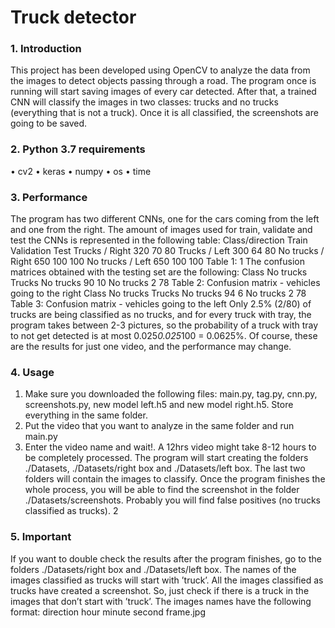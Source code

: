 # Truck detector

### 1. Introduction
This project has been developed using OpenCV to analyze the data from
the images to detect objects passing through a road. The program once is
running will start saving images of every car detected. After that, a trained
CNN will classify the images in two classes: trucks and no trucks (everything
that is not a truck). Once it is all classified, the screenshots are going to be
saved.
### 2. Python 3.7 requirements
• cv2
• keras
• numpy
• os
• time
### 3. Performance
The program has two different CNNs, one for the cars coming from the
left and one from the right. The amount of images used for train, validate
and test the CNNs is represented in the following table:
Class/direction Train Validation Test
Trucks / Right 320 70 80
Trucks / Left 300 64 80
No trucks / Right 650 100 100
No trucks / Left 650 100 100
Table 1:
1
The confusion matrices obtained with the testing set are the following:
Class No trucks Trucks
No trucks 90 10
No trucks 2 78
Table 2: Confusion matrix - vehicles going to the right
Class No trucks Trucks
No trucks 94 6
No trucks 2 78
Table 3: Confusion matrix - vehicles going to the left
Only 2.5% (2/80) of trucks are being classified as no trucks, and for every
truck with tray, the program takes between 2-3 pictures, so the probability of
a truck with tray to not get detected is at most 0.025*0.025*100 = 0.0625%.
Of course, these are the results for just one video, and the performance may
change.
### 4. Usage
1. Make sure you downloaded the following files: main.py, tag.py, cnn.py,
screenshots.py, new model left.h5 and new model right.h5. Store everything in the same folder.
2. Put the video that you want to analyze in the same folder and run
main.py
3. Enter the video name and wait!. A 12hrs video might take 8-12 hours
to be completely processed. The program will start creating the folders ./Datasets, ./Datasets/right box and ./Datasets/left box. The last
two folders will contain the images to classify. Once the program finishes the whole process, you will be able to find the screenshot in the
folder ./Datasets/screenshots. Probably you will find false positives
(no trucks classified as trucks).
2
### 5. Important
If you want to double check the results after the program finishes, go to
the folders ./Datasets/right box and ./Datasets/left box. The names of the
images classified as trucks will start with ’truck’. All the images classified
as trucks have created a screenshot. So, just check if there is a truck in the
images that don’t start with ’truck’. The images names have the following
format:
direction hour minute second frame.jpg
